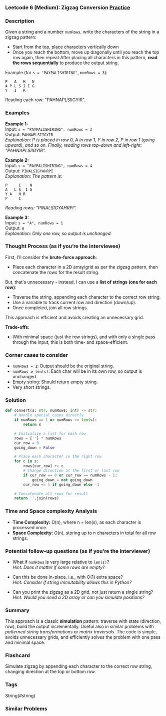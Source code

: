 ### Leetcode 6 (Medium): Zigzag Conversion [Practice](https://leetcode.com/problems/zigzag-conversion)

### Description  
Given a string and a number `numRows`, write the characters of the string in a zigzag pattern:
- Start from the top, place characters vertically down
- Once you reach the bottom, move up diagonally until you reach the top row again, then repeat
After placing all characters in this pattern, **read the rows sequentially** to produce the output string.

Example (for `s = "PAYPALISHIRING"`, `numRows = 3`):

```
P   A   H   N
A P L S I I G
Y   I   R
```
Reading each row: "PAHNAPLSIIGYIR".

### Examples  

**Example 1:**  
Input: `s = "PAYPALISHIRING", numRows = 3`  
Output: `PAHNAPLSIIGYIR`  
*Explanation: P is placed in row 0, A in row 1, Y in row 2, P in row 1 (going upward), and so on. Finally, reading rows top-down and left-right: "PAHNAPLSIIGYIR".*

**Example 2:**  
Input: `s = "PAYPALISHIRING", numRows = 4`  
Output: `PINALSIGYAHRPI`  
*Explanation: The pattern is:*

```
P     I    N
A   L S  I G
Y A   H R
P     I
```

*Reading rows: "PINALSIGYAHRPI".*

**Example 3:**  
Input: `s = "A", numRows = 1`  
Output: `A`  
*Explanation: Only one row, so output is unchanged.*

### Thought Process (as if you’re the interviewee)  

First, I'll consider the **brute-force approach**:  
- Place each character in a 2D array/grid as per the zigzag pattern, then concatenate the rows for the result string.

But, that's unnecessary - instead, I can use a **list of strings (one for each row)**:
- Traverse the string, appending each character to the correct row string.
- Use a variable to track current row and direction (down/up).
- Once completed, join all row strings.

This approach is efficient and avoids creating an unnecessary grid.

**Trade-offs:**  
- With minimal space (just the row strings), and with only a single pass through the input, this is both time- and space-efficient.

### Corner cases to consider  
- `numRows = 1`: Output should be the original string.
- `numRows ≥ len(s)`: Each char will be in its own row, so output is unchanged.
- Empty string: Should return empty string.
- Very short strings.

### Solution

```python
def convert(s: str, numRows: int) -> str:
    # Handle special cases directly
    if numRows == 1 or numRows >= len(s):
        return s

    # Initialize a list for each row
    rows = [''] * numRows
    cur_row = 0
    going_down = False

    # Place each character in the right row
    for c in s:
        rows[cur_row] += c
        # Change direction at the first or last row
        if cur_row == 0 or cur_row == numRows - 1:
            going_down = not going_down
        cur_row += 1 if going_down else -1

    # Concatenate all rows for result
    return ''.join(rows)
```

### Time and Space complexity Analysis  

- **Time Complexity:** O(n), where n = len(s), as each character is processed once.
- **Space Complexity:** O(n), storing up to n characters in total for all row strings.

### Potential follow-up questions (as if you’re the interviewer)  

- What if `numRows` is very large relative to `len(s)`?  
  *Hint: Does it matter if some rows are empty?*

- Can this be done in-place, i.e., with O(1) extra space?  
  *Hint: Consider if string immutability allows this in Python?*

- Can you print the zigzag as a 2D grid, not just return a single string?  
  *Hint: Would you need a 2D array or can you simulate positions?*

### Summary
This approach is a classic **simulation** pattern: traverse with state (direction, row), build the output incrementally. Useful also in similar problems with *patterned string transformations* or *matrix traversals*. The code is simple, avoids unnecessary grids, and efficiently solves the problem with one pass and minimal space.


### Flashcard
Simulate zigzag by appending each character to the correct row string, changing direction at the top or bottom row.

### Tags
String(#string)

### Similar Problems
